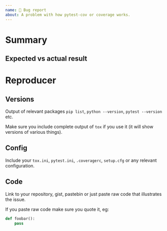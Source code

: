```yaml
---
name: 🐞 Bug report
about: A problem with how pytest-cov or coverage works.
---
```


# Summary

## Expected vs actual result

# Reproducer

## Versions

Output of relevant packages `pip list`, `python --version`, `pytest --version` etc.

Make sure you include complete output of `tox` if you use it (it will show versions of various things).

## Config

Include your `tox.ini`, `pytest.ini`, `.coveragerc`, `setup.cfg` or any relevant configuration.

## Code

Link to your repository, gist, pastebin or just paste raw code that illustrates the issue.

If you paste raw code make sure you quote it, eg:

```python
def foobar():
    pass
```


